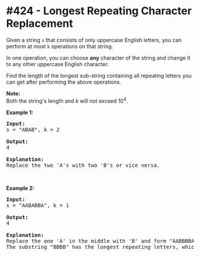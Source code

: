 # \#424 - Longest Repeating Character Replacement
<p>Given a string <code>s</code>&nbsp;that consists of only uppercase English letters, you can perform at most <code>k</code> operations on that string.</p>

<p>In one operation, you can choose <strong>any</strong> character of the string and change it to any other uppercase English character.</p>

<p>Find the length of the longest sub-string containing all repeating letters you can get after performing the above operations.</p>

<p><b>Note:</b><br />
Both the string&#39;s length and <i>k</i> will not exceed 10<sup>4</sup>.</p>

<p><b>Example 1:</b></p>

<pre>
<b>Input:</b>
s = &quot;ABAB&quot;, k = 2

<b>Output:</b>
4

<b>Explanation:</b>
Replace the two &#39;A&#39;s with two &#39;B&#39;s or vice versa.
</pre>

<p>&nbsp;</p>

<p><b>Example 2:</b></p>

<pre>
<b>Input:</b>
s = &quot;AABABBA&quot;, k = 1

<b>Output:</b>
4

<b>Explanation:</b>
Replace the one &#39;A&#39; in the middle with &#39;B&#39; and form &quot;AABBBBA&quot;.
The substring &quot;BBBB&quot; has the longest repeating letters, which is 4.
</pre>

<p>&nbsp;</p>
